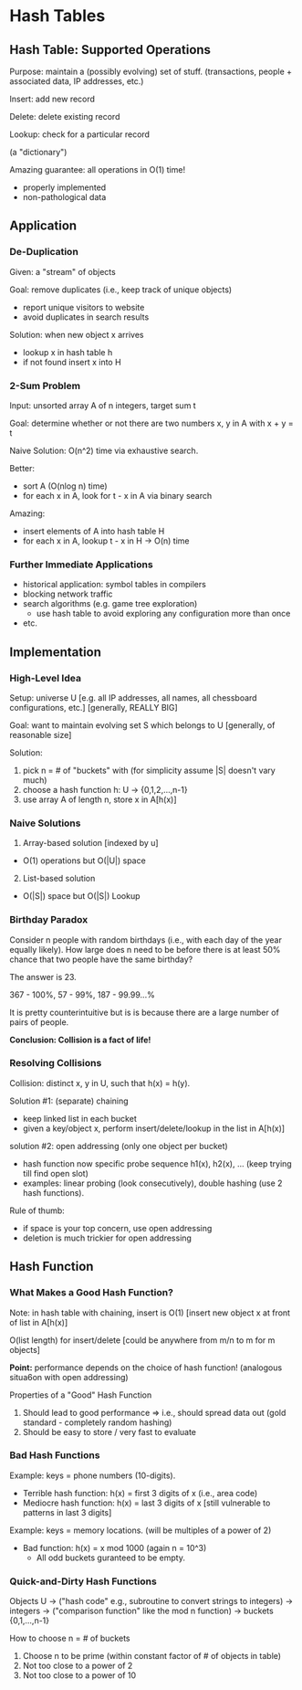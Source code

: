 # Hash Tables

## Hash Table: Supported Operations

Purpose: maintain a (possibly evolving) set of stuff. (transactions,
people + associated data, IP addresses, etc.)

Insert: add new record

Delete: delete existing record

Lookup: check for a particular record

(a "dictionary")

Amazing guarantee: all operations in O(1) time!
- properly implemented
- non-pathological data

## Application

### De-Duplication

Given: a "stream" of objects

Goal: remove duplicates (i.e., keep track of unique objects)
- report unique visitors to website
- avoid duplicates in search results

Solution: when new object x arrives
- lookup x in hash table h
- if not found insert x into H

### 2-Sum Problem

Input: unsorted array A of n integers, target sum t

Goal: determine whether or not there are two numbers x, y in A with x +
y = t

Naive Solution: O(n^2) time via exhaustive search.

Better:
- sort A (O(nlog n) time)
- for each x in A, look for t - x in A via binary search

Amazing:
- insert elements of A into hash table H
- for each x in A, lookup t - x in H -> O(n) time

### Further Immediate Applications

- historical application: symbol tables in compilers
- blocking network traffic
- search algorithms (e.g. game tree exploration)
  - use hash table to avoid exploring any configuration more than once
- etc.

## Implementation

### High-Level Idea

Setup: universe U [e.g. all IP addresses, all names, all chessboard
configurations, etc.]
[generally, REALLY BIG]

Goal: want to maintain evolving set S which belongs to U
[generally, of reasonable size]

Solution:
1. pick n = # of "buckets" with (for simplicity assume |S| doesn't vary
   much)
2. choose a hash function h: U -> {0,1,2,...,n-1}
3. use array A of length n, store x in A[h(x)]

### Naive Solutions

1. Array-based solution [indexed by u]
  - O(1) operations but O(|U|) space
2. List-based solution
  - O(|S|) space but O(|S|) Lookup

### Birthday Paradox

Consider n people with random birthdays (i.e., with each day of the year
equally likely). How large does n need to be before there is at least
50% chance that two people have the same birthday?

The answer is 23.

367 - 100%, 57 - 99%, 187 - 99.99...%

It is pretty counterintuitive but is is because there are a large number
of pairs of people.

**Conclusion: Collision is a fact of life!**

### Resolving Collisions

Collision: distinct x, y in U, such that h(x) = h(y).

Solution #1: (separate) chaining
- keep linked list in each bucket
- given a key/object x, perform insert/delete/lookup in the list in
  A[h(x)]

solution #2: open addressing (only one object per bucket)
- hash function now specific probe sequence h1(x), h2(x), ... (keep
  trying till find open slot)
- examples: linear probing (look consecutively), double hashing (use 2
  hash functions).

Rule of thumb:
- if space is your top concern, use open addressing
- deletion is much trickier for open addressing

## Hash Function

### What Makes a Good Hash Function?

Note: in hash table with chaining, insert is O(1) [insert new object x
at front of list in A[h(x)]

O(list length) for insert/delete [could be anywhere from m/n to m for m
objects]

**Point:** performance depends on the choice of hash function! 
(analogous situa6on with open addressing)

Properties of a "Good" Hash Function
1. Should lead to good performance => i.e., should spread data out (gold
   standard - completely random hashing)
2. Should be easy to store / very fast to evaluate

### Bad Hash Functions

Example: keys = phone numbers (10-digits).
- Terrible hash function: h(x) = first 3 digits of x (i.e., area code)
- Mediocre hash function: h(x) = last 3 digits of x [still vulnerable to
  patterns in last 3 digits]

Example: keys = memory locations. (will be multiples of a power of 2)
- Bad function: h(x) = x mod 1000 (again n = 10^3)
  - All odd buckets guranteed to be empty.

### Quick-and-Dirty Hash Functions

Objects U -> ("hash code" e.g., subroutine to convert strings to integers) -> integers -> ("comparison function" like the mod n function) -> buckets {0,1,...,n-1}

How to choose n = # of buckets
1. Choose n to be prime (within constant factor of # of objects in
   table)
2. Not too close to a power of 2
3. Not too close to a power of 10
